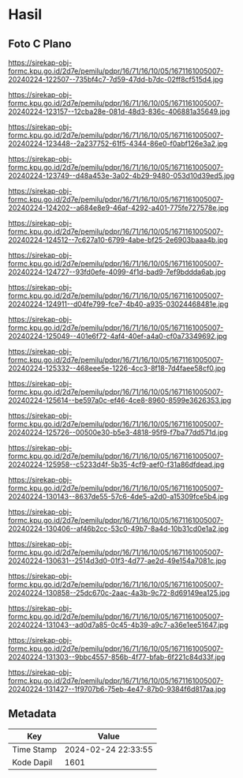 # Hasil

## Foto C Plano

https://sirekap-obj-formc.kpu.go.id/2d7e/pemilu/pdpr/16/71/16/10/05/1671161005007-20240224-122507--735bf4c7-7d59-47dd-b7dc-02ff8cf515d4.jpg

https://sirekap-obj-formc.kpu.go.id/2d7e/pemilu/pdpr/16/71/16/10/05/1671161005007-20240224-123157--12cba28e-081d-48d3-836c-406881a35649.jpg

https://sirekap-obj-formc.kpu.go.id/2d7e/pemilu/pdpr/16/71/16/10/05/1671161005007-20240224-123448--2a237752-61f5-4344-86e0-f0abf126e3a2.jpg

https://sirekap-obj-formc.kpu.go.id/2d7e/pemilu/pdpr/16/71/16/10/05/1671161005007-20240224-123749--d48a453e-3a02-4b29-9480-053d10d39ed5.jpg

https://sirekap-obj-formc.kpu.go.id/2d7e/pemilu/pdpr/16/71/16/10/05/1671161005007-20240224-124202--a684e8e9-46af-4292-a401-775fe727578e.jpg

https://sirekap-obj-formc.kpu.go.id/2d7e/pemilu/pdpr/16/71/16/10/05/1671161005007-20240224-124512--7c627a10-6799-4abe-bf25-2e6903baaa4b.jpg

https://sirekap-obj-formc.kpu.go.id/2d7e/pemilu/pdpr/16/71/16/10/05/1671161005007-20240224-124727--93fd0efe-4099-4f1d-bad9-7ef9bddda6ab.jpg

https://sirekap-obj-formc.kpu.go.id/2d7e/pemilu/pdpr/16/71/16/10/05/1671161005007-20240224-124911--d04fe799-fce7-4b40-a935-03024468481e.jpg

https://sirekap-obj-formc.kpu.go.id/2d7e/pemilu/pdpr/16/71/16/10/05/1671161005007-20240224-125049--401e6f72-4af4-40ef-a4a0-cf0a73349692.jpg

https://sirekap-obj-formc.kpu.go.id/2d7e/pemilu/pdpr/16/71/16/10/05/1671161005007-20240224-125332--468eee5e-1226-4cc3-8f18-7d4faee58cf0.jpg

https://sirekap-obj-formc.kpu.go.id/2d7e/pemilu/pdpr/16/71/16/10/05/1671161005007-20240224-125614--be597a0c-ef46-4ce8-8960-8599e3626353.jpg

https://sirekap-obj-formc.kpu.go.id/2d7e/pemilu/pdpr/16/71/16/10/05/1671161005007-20240224-125726--00500e30-b5e3-4818-95f9-f7ba77dd571d.jpg

https://sirekap-obj-formc.kpu.go.id/2d7e/pemilu/pdpr/16/71/16/10/05/1671161005007-20240224-125958--c5233d4f-5b35-4cf9-aef0-f31a86dfdead.jpg

https://sirekap-obj-formc.kpu.go.id/2d7e/pemilu/pdpr/16/71/16/10/05/1671161005007-20240224-130143--8637de55-57c6-4de5-a2d0-a15309fce5b4.jpg

https://sirekap-obj-formc.kpu.go.id/2d7e/pemilu/pdpr/16/71/16/10/05/1671161005007-20240224-130406--af46b2cc-53c0-49b7-8a4d-10b31cd0e1a2.jpg

https://sirekap-obj-formc.kpu.go.id/2d7e/pemilu/pdpr/16/71/16/10/05/1671161005007-20240224-130631--2514d3d0-01f3-4d77-ae2d-49e154a7081c.jpg

https://sirekap-obj-formc.kpu.go.id/2d7e/pemilu/pdpr/16/71/16/10/05/1671161005007-20240224-130858--25dc670c-2aac-4a3b-9c72-8d69149ea125.jpg

https://sirekap-obj-formc.kpu.go.id/2d7e/pemilu/pdpr/16/71/16/10/05/1671161005007-20240224-131043--ad0d7a85-0c45-4b39-a9c7-a36e1ee51647.jpg

https://sirekap-obj-formc.kpu.go.id/2d7e/pemilu/pdpr/16/71/16/10/05/1671161005007-20240224-131303--9bbc4557-856b-4f77-bfab-6f221c84d33f.jpg

https://sirekap-obj-formc.kpu.go.id/2d7e/pemilu/pdpr/16/71/16/10/05/1671161005007-20240224-131427--1f9707b6-75eb-4e47-87b0-9384f6d817aa.jpg


## Metadata

| Key        | Value               |
| ---------- | ------------------- |
| Time Stamp | 2024-02-24 22:33:55 |
| Kode Dapil | 1601                |



